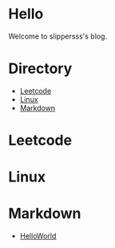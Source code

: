 # Hello

Welcome to slippersss's blog.

# Directory

* <a href = "#Leetcode">Leetcode</a>  
* <a href = "#Linux">Linux</a>  
* <a href = "#Markdown">Markdown</a>

# <a id = "Leetcode"></a>Leetcode

# <a id = "Linux"></a>Linux

# <a id = "Markdown"></a>Markdown

* [HelloWorld](slippersss.github.io/Markdown/HelloWorld.md)
